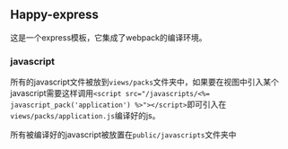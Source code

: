 ## Happy-express

这是一个express模板，它集成了webpack的编译环境。

### javascript

所有的javascript文件被放到`views/packs`文件夹中，如果要在视图中引入某个javascript需要这样调用`<script src="/javascripts/<%= javascript_pack('application') %>"></script>`即可引入在`views/packs/application.js`编译好的js。

所有被编译好的javascript被放置在`public/javascripts`文件夹中